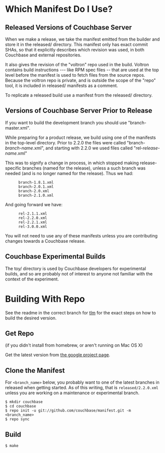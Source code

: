 # Which Manifest Do I Use?

## Released Versions of Couchbase Server

When we make a release, we take the manifest emitted from the builder
and store it in the released/ directory.  This manifest only has exact
commit SHAs, so that it explicitly describes which revision was used,
in both Couchbase and external repositories.

It also gives the revision of the "voltron" repo used in the build.
Voltron contains build instructions --- like RPM spec files -- that
are used at the top level before the manifest is used to fetch files
from the source repos.  Because the voltron repo is private, and is
outside the scope of the "repo" tool, it is included in released/
manifests as a comment.

To replicate a released build use a manifest from the released/
directory.

## Versions of Couchbase Server Prior to Release

If you want to build the development branch you should use
"branch-master.xml".

While preparing for a product release, we build using one of the
manifests in the top-level directory. Prior to 2.2.0 the files were
called "branch-_branch-name_.xml", and starting with 2.2.0 we used
files called "rel-_release-name_.xml"

This was to signify a change in process, in which stopped making
release-specific branches (named for the release), unless a such
branch was needed (and is no longer named for the release).  Thus we
had:

          branch-1.8.1.xml
          branch-2.0.1.xml
          branch-2.0.xml
          branch-2.1.0.xml

And going forward we have:

          rel-2.1.1.xml
          rel-2.2.0.xml
          rel-2.2.1.xml
          rel-3.0.0.xml

You will not need to use any of these manifests unless you are
contributing changes towards a Couchbase release.

## Couchbase Experimental Builds

The toy/ directory is used by Couchbase developers for experimental builds,
and so are probably not of interest to anyone not familiar with the context
of the experiment.


# Building With Repo

See the readme in the correct branch for
[tlm](https://github.com/couchbase/tlm) for the exact steps on how to
build the desired version.

## Get Repo

(if you didn't install from homebrew, or aren't running on Mac OS X)

Get the latest version from [the google project
page](http://code.google.com/p/git-repo/downloads/list).

## Clone the Manifest

For `<branch_name>` below, you probably want to one of the latest
branches in released when getting started.  As of this writing,
that is `released/2.2.0.xml`
unless you are working on a maintenance or experimental branch.

    $ mkdir couchbase
    $ cd couchbase
    $ repo init -u git://github.com/couchbase/manifest.git -m <branch_name>
    $ repo sync

## Build

    $ make
